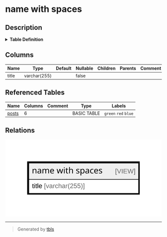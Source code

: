 # name with spaces

## Description

<details>
<summary><strong>Table Definition</strong></summary>

```sql
CREATE VIEW "name with spaces" AS (
  SELECT TOP 1 p.title
  FROM posts AS p
);
```

</details>

## Columns

| Name | Type | Default | Nullable | Children | Parents | Comment |
| ---- | ---- | ------- | -------- | -------- | ------- | ------- |
| title | varchar(255) |  | false |  |  |  |

## Referenced Tables

| Name | Columns | Comment | Type | Labels |
| ---- | ------- | ------- | ---- | ------ |
| [posts](posts.md) | 6 |  | BASIC TABLE | `green` `red` `blue` |

## Relations

![er](name%20with%20spaces.svg)

---

> Generated by [tbls](https://github.com/k1LoW/tbls)
